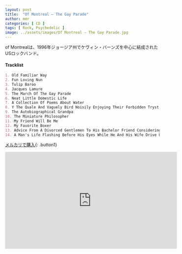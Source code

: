 ```yaml
---
layout: post
title:  "Of Montreal – The Gay Parade"
author: mmr
categories: [ CD ]
tags: [ Rock, Psychedelic ]
image: ../assets/images/Of Montreal – The Gay Parade.jpg
---
```


of Montrealは、1996年ジョージア州でケヴィン・バーンズを中心に結成されたUSロックバンド。

#### Tracklist
```md
1. Old Familiar Way
2. Fun Loving Nun
3. Tulip Baroo
4. Jacques Lamure
5. The March Of The Gay Parade
6. Neat Little Domestic Life
7. A Collection Of Poems About Water
8. Y The Quale And Vaguely Bird Noisily Enjoying Their Forbidden Tryst 
9. The Autobiographical Grandpa
10. The Miniature Philosopher
11. My Friend Will Be Me
12. My Favorite Boxer
13. Advice From A Divorced Gentlemen To His Bachelor Friend Considering Marriage
14. A Man's Life Flashing Before His Eyes While He And His Wife Drive Off A Cliff Into The Oceanなど
```

[メルカリで購入](https://jp.mercari.com/item/m71222444726?afid=6142608987){: .button1}

<iframe width="560" height="315" src="https://www.youtube.com/embed/T4aLrkrnLNc?si=8w34sKNKY0yy2kN7" title="YouTube video player" frameborder="0" allow="accelerometer; autoplay; clipboard-write; encrypted-media; gyroscope; picture-in-picture; web-share" referrerpolicy="strict-origin-when-cross-origin" allowfullscreen></iframe>